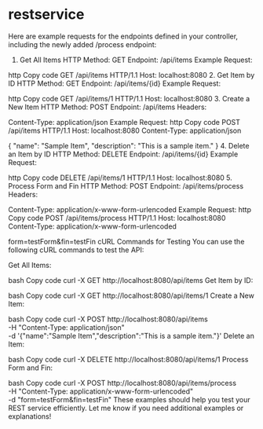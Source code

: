 # restservice


Here are example requests for the endpoints defined in your controller, including the newly added /process endpoint:

1. Get All Items
   HTTP Method: GET
   Endpoint: /api/items
   Example Request:

http
Copy code
GET /api/items HTTP/1.1
Host: localhost:8080
2. Get Item by ID
   HTTP Method: GET
   Endpoint: /api/items/{id}
   Example Request:

http
Copy code
GET /api/items/1 HTTP/1.1
Host: localhost:8080
3. Create a New Item
   HTTP Method: POST
   Endpoint: /api/items
   Headers:

Content-Type: application/json
Example Request:
http
Copy code
POST /api/items HTTP/1.1
Host: localhost:8080
Content-Type: application/json

{
"name": "Sample Item",
"description": "This is a sample item."
}
4. Delete an Item by ID
   HTTP Method: DELETE
   Endpoint: /api/items/{id}
   Example Request:

http
Copy code
DELETE /api/items/1 HTTP/1.1
Host: localhost:8080
5. Process Form and Fin
   HTTP Method: POST
   Endpoint: /api/items/process
   Headers:

Content-Type: application/x-www-form-urlencoded
Example Request:
http
Copy code
POST /api/items/process HTTP/1.1
Host: localhost:8080
Content-Type: application/x-www-form-urlencoded

form=testForm&fin=testFin
cURL Commands for Testing
You can use the following cURL commands to test the API:

Get All Items:

bash
Copy code
curl -X GET http://localhost:8080/api/items
Get Item by ID:

bash
Copy code
curl -X GET http://localhost:8080/api/items/1
Create a New Item:

bash
Copy code
curl -X POST http://localhost:8080/api/items \
-H "Content-Type: application/json" \
-d '{"name":"Sample Item","description":"This is a sample item."}'
Delete an Item:

bash
Copy code
curl -X DELETE http://localhost:8080/api/items/1
Process Form and Fin:

bash
Copy code
curl -X POST http://localhost:8080/api/items/process \
-H "Content-Type: application/x-www-form-urlencoded" \
-d "form=testForm&fin=testFin"
These examples should help you test your REST service efficiently. Let me know if you need additional examples or explanations!